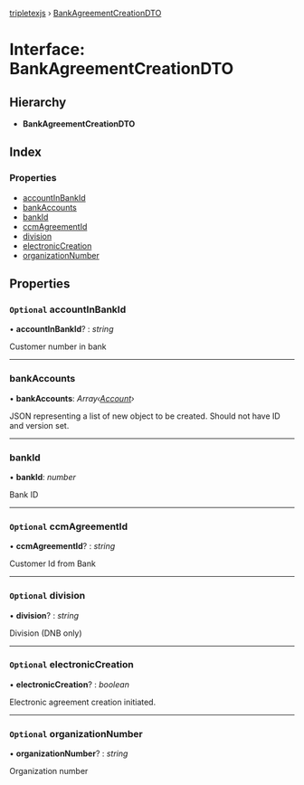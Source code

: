 [tripletexjs](../README.md) › [BankAgreementCreationDTO](bankagreementcreationdto.md)

# Interface: BankAgreementCreationDTO

## Hierarchy

* **BankAgreementCreationDTO**

## Index

### Properties

* [accountInBankId](bankagreementcreationdto.md#optional-accountinbankid)
* [bankAccounts](bankagreementcreationdto.md#bankaccounts)
* [bankId](bankagreementcreationdto.md#bankid)
* [ccmAgreementId](bankagreementcreationdto.md#optional-ccmagreementid)
* [division](bankagreementcreationdto.md#optional-division)
* [electronicCreation](bankagreementcreationdto.md#optional-electroniccreation)
* [organizationNumber](bankagreementcreationdto.md#optional-organizationnumber)

## Properties

### `Optional` accountInBankId

• **accountInBankId**? : *string*

Customer number in bank

___

###  bankAccounts

• **bankAccounts**: *Array‹[Account](../modules/account.md)›*

JSON representing a list of new object to be created. Should not have ID and version set.

___

###  bankId

• **bankId**: *number*

Bank ID

___

### `Optional` ccmAgreementId

• **ccmAgreementId**? : *string*

Customer Id from Bank

___

### `Optional` division

• **division**? : *string*

Division (DNB only)

___

### `Optional` electronicCreation

• **electronicCreation**? : *boolean*

Electronic agreement creation initiated.

___

### `Optional` organizationNumber

• **organizationNumber**? : *string*

Organization number
